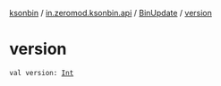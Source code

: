 [ksonbin](../../index.md) / [in.zeromod.ksonbin.api](../index.md) / [BinUpdate](index.md) / [version](./version.md)

# version

`val version: `[`Int`](https://kotlinlang.org/api/latest/jvm/stdlib/kotlin/-int/index.html)